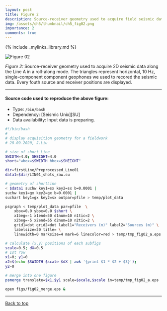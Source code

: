 ```yaml
---
layout: post
title: Figure 2
description: Source-receiver geometry used to acquire field seismic data. 
img: /assets/ch5/thumbnail/ch5_fig02.png
importance: 2
comments: true
---
```


{% include _mylinks_library.md %}

<script type="text/javascript">
 function showhide(id) {
    var e = document.getElementById(id);
    e.style.display = (e.style.display == 'block') ? 'none' : 'block';
 }
</script>


<img src="{{ '/assets/ch5/ch5_fig02.png' | prepend: site.baseurl | prepend: site.url }}" alt="Figure 02" style="zoom:100%;" />

_Figure 2:_ Source-receiver geometry used to acquire 2D seismic data along the Line A in a roll-along mode. The triangles represent horizontal, 10 Hz, single-component component geophones we used to recored the seismic data. Every fouth source and receiver positions are displayed.
    
---
#### Source code used to reproduce the above figure:
- Type: ```/bin/bash```
- Dependency: [Seismic Unix][SU]
- Data availability: Input data is preparing.   


```sh
#!/bin/bash
#
# display acquisition geometry for a fieldwork 
# 28-09-2020, J.Liu

# size of short Line 
SWIDTH=4.0; SHEIGHT=4.0
short="wbox=$SWIDTH hbox=$SHEIGHT"

dir=firstLine/Preprocessed_Line01
data1=$dir/LIN01_shots_raw.su

# geometry of shortLine
< $data1 suchw key1=sx key2=sx b=0.0001 |
suchw key1=gx key2=gx b=0.0001 |
suchart key1=gx key2=sx outpar=pfile > temp/plot_data

psgraph < temp/plot_data par=pfile  \
    xbox=0.0 ybox=0.0 $short \
    x1beg=-1 x1end=50 d1num=10 n1tic=2 \
    x2beg=-5 x2end=55 d2num=10 n2tic=2 \
    grid1=dot grid2=dot label1="Receivers (m)" label2="Sources (m)" \
    labelsize=20 title= \
    linewidth=0 marksize=4 mark=6 linecolor=red > temp/tmp_fig02_a.eps

# calculate (x,y) positions of each subfigs
scale=0.5; dX=0.5
# 1st row
x1=0; y1=0
x2=$(echo $SWIDTH $scale $dX | awk '{print $1 * $2 + $3}');
y2=0

# merge into one figure
psmerge translate=$x1,$y1 scale=$scale,$scale in=temp/tmp_fig02_a.eps  > figs/fig02_merge.eps

open figs/fig02_merge.eps & 

```
---

<a href="#top">Back to top</a>
